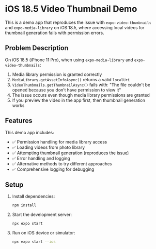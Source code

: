 # iOS 18.5 Video Thumbnail Demo

This is a demo app that reproduces the issue with `expo-video-thumbnails` and `expo-media-library` on iOS 18.5, where accessing local videos for thumbnail generation fails with permission errors.

## Problem Description

On iOS 18.5 (iPhone 11 Pro), when using `expo-media-library` and `expo-video-thumbnails`:

1. Media library permission is granted correctly
2. `MediaLibrary.getAssetInfoAsync()` returns a valid `localUri` 
3. `VideoThumbnails.getThumbnailAsync()` fails with: "The file couldn't be opened because you don't have permission to view it"
4. The issue occurs even though media library permissions are granted
5. If you preview the video in the app first, then thumbnail generation works

## Features

This demo app includes:

- ✅ Permission handling for media library access
- ✅ Loading videos from photo library  
- ✅ Attempting thumbnail generation (reproduces the issue)
- ✅ Error handling and logging
- ✅ Alternative methods to try different approaches
- ✅ Comprehensive logging for debugging

## Setup

1. Install dependencies:
   ```bash
   npm install
   ```

2. Start the development server:
   ```bash
   npx expo start
   ```

3. Run on iOS device or simulator:
   ```bash
   npx expo start --ios
   ```

